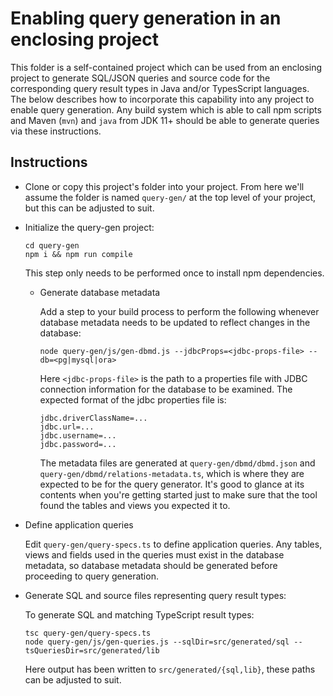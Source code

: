 # Enabling query generation in an enclosing project

This folder is a self-contained project which can be used from an enclosing project to
generate SQL/JSON queries and source code for the corresponding query result types in
Java and/or TypesScript languages. The below describes how to incorporate this
capability into any project to enable query generation. Any build system which is able
to call npm scripts and Maven (`mvn`) and `java` from JDK 11+ should be able to generate
queries via these instructions.

## Instructions

- Clone or copy this project's folder into your project. From here we'll assume the folder
  is named `query-gen/` at the top level of your project, but this can be adjusted to suit.

- Initialize the query-gen project:
  ```console
  cd query-gen
  npm i && npm run compile
  ```
  This step only needs to be performed once to install npm dependencies.

  - Generate database metadata

    Add a step to your build process to perform the following whenever database metadata needs to be
    updated to reflect changes in the database:

    ```console
    node query-gen/js/gen-dbmd.js --jdbcProps=<jdbc-props-file> --db=<pg|mysql|ora>
    ```

    Here `<jdbc-props-file>` is the path to a properties file with JDBC connection information for
    the database to be examined. The expected format of the jdbc properties file is:

    ```
    jdbc.driverClassName=...
    jdbc.url=...
    jdbc.username=...
    jdbc.password=...
    ```

    The metadata files are generated at `query-gen/dbmd/dbmd.json` and
    `query-gen/dbmd/relations-metadata.ts`, which is where they are expected to be for the query
    generator. It's good to glance at its contents when you're getting started just to make sure
    that the tool found the tables and views you expected it to.

- Define application queries

  Edit `query-gen/query-specs.ts` to define application queries. Any tables, views and fields used in
  the queries must exist in the database metadata, so database metadata should be generated before
  proceeding to query generation.

- Generate SQL and source files representing query result types:

  To generate SQL and matching TypeScript result types:

  ```
  tsc query-gen/query-specs.ts
  node query-gen/js/gen-queries.js --sqlDir=src/generated/sql --tsQueriesDir=src/generated/lib
  ```

  Here output has been written to `src/generated/{sql,lib}`, these paths can be adjusted to suit.
